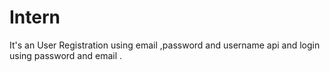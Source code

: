 # Intern
It's an User Registration using email ,password  and username api and login using password and email .
